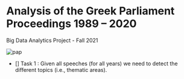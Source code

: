 # Analysis of the Greek Parliament Proceedings 1989 – 2020
Big Data Analytics Project - Fall 2021 

![pap](https://thesocialist.gr/wp-content/uploads/2021/06/papandreou3_2306.jpg)

- [] Task 1 : Given all speeches (for all years) we need to detect the different topics (i.e., thematic areas).
